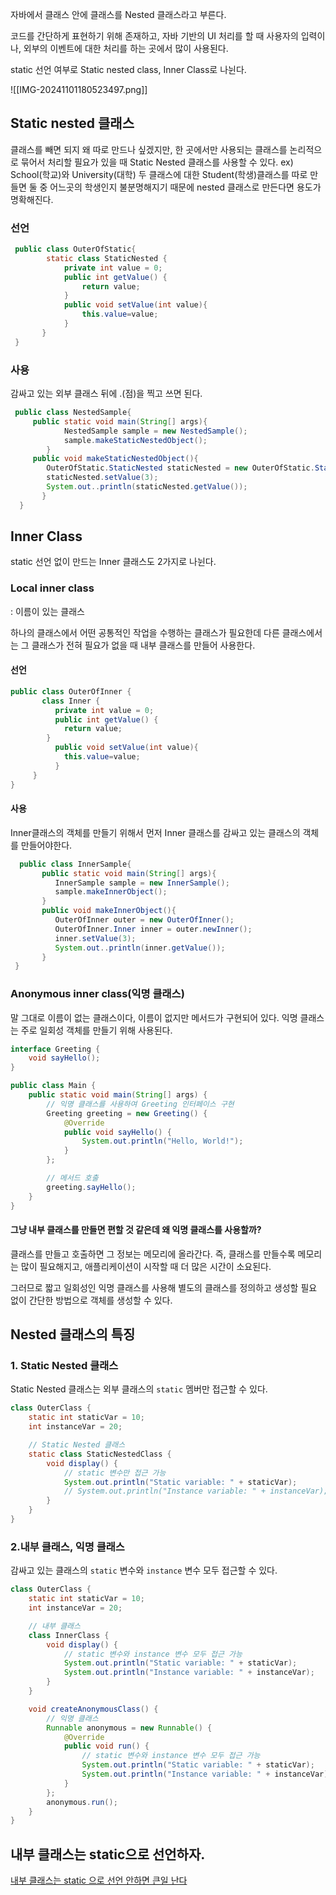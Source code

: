 자바에서 클래스 안에 클래스를 Nested 클래스라고 부른다.

코드를 간단하게 표현하기 위해 존재하고, 자바 기반의 UI 처리를 할 때 사용자의 입력이나, 외부의 이벤트에 대한 처리를 하는 곳에서 많이 사용된다.

static 선언 여부로 Static nested class, Inner Class로 나뉜다.



![[IMG-20241101180523497.png]]

## Static nested 클래스

클래스를 빼면 되지 왜 따로 만드나 싶겠지만, 한 곳에서만 사용되는 클래스를 논리적으로 묶어서 처리할 필요가 있을 때 Static Nested 클래스를 사용할 수 있다.
ex) School(학교)와 University(대학) 두 클래스에 대한 Student(학생)클래스를 따로 만들면 둘 중 어느곳의 학생인지 불분명해지기 때문에 nested 클래스로 만든다면 용도가 명확해진다.


### 선언
```java
 public class OuterOfStatic{
        static class StaticNested {
        	private int value = 0;
        	public int getValue() {
        		return value;
        	}
        	public void setValue(int value){
        		this.value=value;
        	}
       }
 }
```

### 사용

감싸고 있는 외부 클래스 뒤에 .(점)을 찍고 쓰면 된다.
```java
 public class NestedSample{
     public static void main(String[] args){
        	NestedSample sample = new NestedSample();
        	sample.makeStaticNestedObject();
        }
     public void makeStaticNestedObject(){
        OuterOfStatic.StaticNested staticNested = new OuterOfStatic.StaticNested();
        staticNested.setValue(3);
        System.out..println(staticNested.getValue());
       }
  }
```


## Inner Class

static 선언 없이 만드는 Inner 클래스도 2가지로 나뉜다.

### Local inner class
: 이름이 있는 클래스

하나의 클래스에서 어떤 공통적인 작업을 수행하는 클래스가 필요한데 다른 클래스에서는 그 클래스가 전혀 필요가 없을 때 내부 클래스를 만들어 사용한다.

#### 선언
```java
public class OuterOfInner {
       class Inner {
          private int value = 0;
          public int getValue() {
			return value;
        }
          public void setValue(int value){
        	this.value=value;
          }
     }
}
```


#### 사용

Inner클래스의 객체를 만들기 위해서 먼저 Inner 클래스를 감싸고 있는 클래스의 객체를 만들어야한다.
```java
  public class InnerSample{
       public static void main(String[] args){
          InnerSample sample = new InnerSample();
          sample.makeInnerObject();
       }
       public void makeInnerObject(){
          OuterOfInner outer = new OuterOfInner();
          OuterOfInner.Inner inner = outer.newInner();
          inner.setValue(3);
          System.out..println(inner.getValue());
       }
 }
```

### Anonymous inner class(익명 클래스)

말 그대로 이름이 없는 클래스이다, 이름이 없지만 메서드가 구현되어 있다.
익명 클래스는 주로 일회성 객체를 만들기 위해 사용된다.

```java
interface Greeting {
    void sayHello();
}

public class Main {
    public static void main(String[] args) {
        // 익명 클래스를 사용하여 Greeting 인터페이스 구현
        Greeting greeting = new Greeting() {
            @Override
            public void sayHello() {
                System.out.println("Hello, World!");
            }
        };

        // 메서드 호출
        greeting.sayHello();
    }
}

```

#### 그냥 내부 클래스를 만들면 편할 것 같은데 왜 익명 클래스를 사용할까?
클래스를 만들고 호출하면 그 정보는 메모리에 올라간다.
즉, 클래스를 만들수록 메모리는 많이 필요해지고, 애플리케이션이 시작할 때 더 많은 시간이 소요된다.

그러므로 짧고 일회성인 익명 클래스를 사용해 별도의 클래스를 정의하고 생성할 필요 없이 간단한 방법으로 객체를 생성할 수 있다.

## Nested 클래스의 특징

### 1. Static Nested 클래스

Static Nested 클래스는 외부 클래스의 `static` 멤버만 접근할 수 있다.

```java
class OuterClass {
    static int staticVar = 10;
    int instanceVar = 20;

    // Static Nested 클래스
    static class StaticNestedClass {
        void display() {
            // static 변수만 접근 가능
            System.out.println("Static variable: " + staticVar);
            // System.out.println("Instance variable: " + instanceVar); // 오류 발생
        }
    }
}
```


### 2.내부 클래스, 익명 클래스
감싸고 있는 클래스의 `static` 변수와 `instance` 변수 모두 접근할 수 있다.

```java
class OuterClass {
    static int staticVar = 10;
    int instanceVar = 20;

    // 내부 클래스
    class InnerClass {
        void display() {
            // static 변수와 instance 변수 모두 접근 가능
            System.out.println("Static variable: " + staticVar);
            System.out.println("Instance variable: " + instanceVar);
        }
    }

    void createAnonymousClass() {
        // 익명 클래스
        Runnable anonymous = new Runnable() {
            @Override
            public void run() {
                // static 변수와 instance 변수 모두 접근 가능
                System.out.println("Static variable: " + staticVar);
                System.out.println("Instance variable: " + instanceVar);
            }
        };
        anonymous.run();
    }
}
```


## 내부 클래스는 static으로 선언하자.
[내부 클래스는 static 으로 선언 안하면 큰일 난다](https://inpa.tistory.com/entry/JAVA-%E2%98%95-%EC%9E%90%EB%B0%94%EC%9D%98-%EB%82%B4%EB%B6%80-%ED%81%B4%EB%9E%98%EC%8A%A4%EB%8A%94-static-%EC%9C%BC%EB%A1%9C-%EC%84%A0%EC%96%B8%ED%95%98%EC%9E%90)
